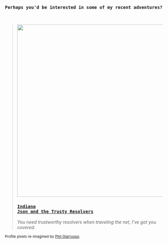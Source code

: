 <!--<p align=center><img src="json_x5.png" width=500>-->
<!--<h3 align=center><code>Well, here I am back in the rainforest.</code></h3></p>
<img src="rainforest.gif">-->
<h3 align=center><code>Perhaps you'd be interested in some of my recent adventures?</code></h3></p>
 <p><a target="_blank" href="https://github.com/libertalialtd/trusty-resolvers#readme"></a><br>

  > <a href="https://github.com/libertalialtd/trusty-resolvers#readme"><img src='https://raw.githubusercontent.com/libertalialtd/trusty-resolvers/master/cave.jpg' width="550px"/><h3><code>Indiana Json and the Trusty Resolvers</code></h3></a><i>You need trustworthy resolvers when traveling the net, I've got you covered.</i>
   </p>
<sub>Profile pixels re-imagined by <a href="https://dribbble.com/shots/4426261-Indy-Re-Draw" target="_blank">Phil Giarrusso</a>.</sub>
